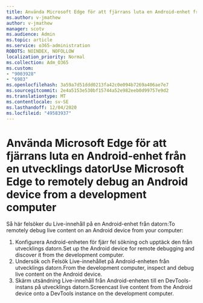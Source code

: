```yaml
---
title: Använda Microsoft Edge för att fjärrans luta en Android-enhet från en utvecklings dator
ms.author: v-jmathew
author: v-jmathew
manager: scotv
ms.audience: Admin
ms.topic: article
ms.service: o365-administration
ROBOTS: NOINDEX, NOFOLLOW
localization_priority: Normal
ms.collection: Adm_O365
ms.custom:
- "9003928"
- "6983"
ms.openlocfilehash: 3a59a7d51ddd0213fa42c0e094b7269a406ae7e7
ms.sourcegitcommit: 2e4a5153e530bf15744a52e982eeb0d99757e9d2
ms.translationtype: MT
ms.contentlocale: sv-SE
ms.lasthandoff: 12/04/2020
ms.locfileid: "49583937"
---
```

# <a name="use-microsoft-edge-to-remotely-debug-an-android-device-from-a-development-computer"></a><span data-ttu-id="b96dc-102">Använda Microsoft Edge för att fjärrans luta en Android-enhet från en utvecklings dator</span><span class="sxs-lookup"><span data-stu-id="b96dc-102">Use Microsoft Edge to remotely debug an Android device from a development computer</span></span>

<span data-ttu-id="b96dc-103">Så här felsöker du Live-innehåll på en Android-enhet från datorn:</span><span class="sxs-lookup"><span data-stu-id="b96dc-103">To remotely debug live content on an Android device from your computer:</span></span>

1. <span data-ttu-id="b96dc-104">Konfigurera Android-enheten för fjärr fel sökning och upptäck den från utvecklings datorn.</span><span class="sxs-lookup"><span data-stu-id="b96dc-104">Set up the Android device for remote debugging and discover it from the development computer.</span></span>
2. <span data-ttu-id="b96dc-105">Undersök och Felsök Live-innehållet på Android-enheten från utvecklings datorn.</span><span class="sxs-lookup"><span data-stu-id="b96dc-105">From the development computer, inspect and debug live content on the Android device.</span></span>
3. <span data-ttu-id="b96dc-106">Skärm utsändning Live-innehåll från Android-enheten till en DevTools-instans på utvecklings datorn.</span><span class="sxs-lookup"><span data-stu-id="b96dc-106">Screencast live content from the Android device onto a DevTools instance on the development computer.</span></span>

